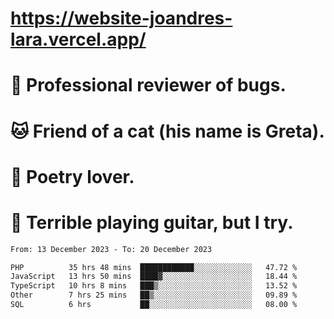 # https://website-joandres-lara.vercel.app/
# 🐛 Professional reviewer of bugs.
# 🐱 Friend of a cat (his name is Greta).
# 📜 Poetry lover.
# 🎸 Terrible playing guitar, but I try.

<!--START_SECTION:waka-->

```txt
From: 13 December 2023 - To: 20 December 2023

PHP          35 hrs 48 mins  ████████████░░░░░░░░░░░░░   47.72 %
JavaScript   13 hrs 50 mins  ████▓░░░░░░░░░░░░░░░░░░░░   18.44 %
TypeScript   10 hrs 8 mins   ███▒░░░░░░░░░░░░░░░░░░░░░   13.52 %
Other        7 hrs 25 mins   ██▒░░░░░░░░░░░░░░░░░░░░░░   09.89 %
SQL          6 hrs           ██░░░░░░░░░░░░░░░░░░░░░░░   08.00 %
```

<!--END_SECTION:waka-->
